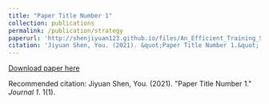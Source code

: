 ```yaml
---
title: "Paper Title Number 1"
collection: publications
permalink: /publication/strategy
paperurl: 'http://shenjiyuan123.github.io/files/An_Efficient_Training_Strategy.pdf'
citation: 'Jiyuan Shen, You. (2021). &quot;Paper Title Number 1.&quot; <i>Journal 1</i>. 1(1).'
---
```


[Download paper here](http://shenjiyuan123.github.io/files/An_Efficient_Training_Strategy.pdf)

Recommended citation: Jiyuan Shen, You. (2021). "Paper Title Number 1." <i>Journal 1</i>. 1(1).

